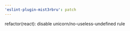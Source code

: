 ```yaml
---
'eslint-plugin-mist3rbru': patch
---
```


refactor(react): disable unicorn/no-useless-undefined rule
